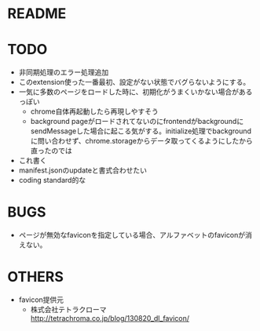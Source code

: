 # README

# TODO
* 非同期処理のエラー処理追加
* このextension使った一番最初、設定がない状態でバグらないようにする。
* 一気に多数のページをロードした時に、初期化がうまくいかない場合があるっぽい
    * chrome自体再起動したら再現しやすそう
    * background pageがロードされてないのにfrontendがbackgroundにsendMessageした場合に起こる気がする。initialize処理でbackgroundに問い合わせず、chrome.storageからデータ取ってくるようにしたから直ったのでは
* これ書く
* manifest.jsonのupdateと書式合わせたい
* coding standard的な

# BUGS
* ページが無効なfaviconを指定している場合、アルファベットのfaviconが消えない。

# OTHERS
* favicon提供元
    * 株式会社テトラクローマ http://tetrachroma.co.jp/blog/130820_dl_favicon/

